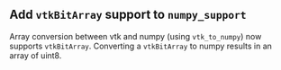 ## Add `vtkBitArray` support to `numpy_support`

Array conversion between vtk and numpy (using `vtk_to_numpy`) now supports `vtkBitArray`.
Converting a `vtkBitArray` to numpy results in an array of uint8.
